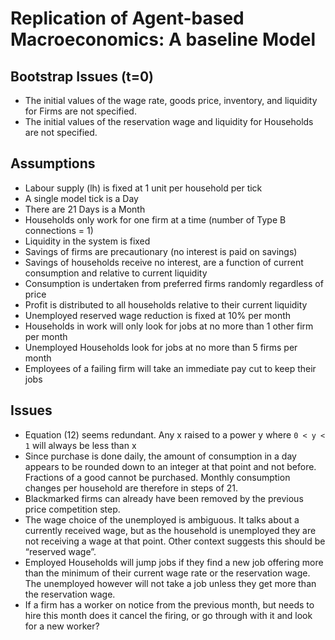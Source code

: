 # Replication of Agent-based Macroeconomics: A baseline Model

## Bootstrap Issues (t=0)

- The initial values of the wage rate, goods price, inventory, and liquidity for Firms are not specified.
- The initial values of the reservation wage and liquidity for Households are not specified.

## Assumptions
- Labour supply (lh) is fixed at 1 unit per household per tick
- A single model tick is a Day
- There are 21 Days is a Month
- Households only work for one firm at a time (number of Type B connections = 1)
- Liquidity in the system is fixed
- Savings of firms are precautionary (no interest is paid on savings)
- Savings of households receive no interest, are a function of current consumption and relative to current liquidity
- Consumption is undertaken from preferred firms randomly regardless of price
- Profit is distributed to all households relative to their current liquidity
- Unemployed reserved wage reduction is fixed at 10% per month
- Households in work will only look for jobs at no more than 1 other firm per month
- Unemployed Households look for jobs at no more than 5 firms per month
- Employees of a failing firm will take an immediate pay cut to keep their jobs

## Issues
- Equation (12) seems redundant. Any x raised to a power y where `0 < y < 1` will always be less than x
- Since purchase is done daily, the amount of consumption in a day appears to be rounded down to an integer at that point and not before. Fractions of a good cannot be purchased. Monthly consumption changes per household are therefore in steps of 21.
- Blackmarked firms can already have been removed by the previous price competition step.
- The wage choice of the unemployed is ambiguous. It talks about a currently received wage, but as the household is unemployed they are not receiving a wage at that point. Other context suggests this should be “reserved wage”.
- Employed Households will jump jobs if they find a new job offering more than the minimum of their current wage rate or the reservation wage. The unemployed however will not take a job unless they get more than the reservation wage.
- If a firm has a worker on notice from the previous month, but needs to hire this month does it cancel the firing, or go through with it and look for a new worker?

